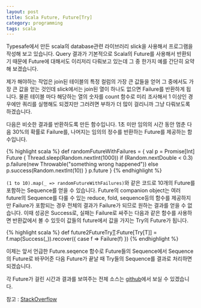 ```yaml
---
layout: post
title: Scala Future, Future[Try]
category: programming
tags: scala
---
```


Typesafe에서 만든 scala의 database관련 라이브러리 slick을 사용해서 프로그램을 작성해 보고 있습니다. Query 결과가 기본적으로 Scala의 Future를 사용해서 반환되기 때문에 Future에 대해서도 이리저리 다뤄보고 있는데 그 중 한가지 예를 간단히 요약해 보겠습니다.

제가 해야하는 작업은 join된 테이블의 특정 컬럼의 가장 큰 값들을 얻어 그 중에서도 가장 큰 값을 얻는 것인데 slick에서는 join된 열이 하나도 없으면 Failure를 반환하게 됩니다. 물론 테이블 마다 해당하는 열의 숫자를 count 함수로 미리 조사해서 1 이상인 경우에만 쿼리를 실행해도 되겠지만 그러려면 부하가 더 많이 걸리니까 그냥 다뤄보도록 하겠습니다.

다음은 비슷한 결과를 반환하도록 만든 함수입니다. 1초 미만 임의의 시간 동안 멈춘 다음 30%의 확률로 Failure를, 나머지는 임의의 정수를 반환하는 Future를 제공하는 함수입니다.

{% highlight scala %}
def randomFutureWithFailures = {
	val p = Promise[Int]
	Future {
		Thread.sleep(Random.nextInt(1000))
		if (Random.nextDouble < 0.3)
			p.failure(new Throwable("something wrong happened"))
		else
			p.success(Random.nextInt(10))
	}
	p.future
}
{% endhighlight %}

`(1 to 10).map(_ => randomFutureWithFailures)`와 같은 코드로 10개의 Future를 포함하는 Sequence를 얻을 수 있습니다. Future의 companion object는 여러 future의 Sequence를 다룰 수 있는 reduce, fold, sequence등의 함수를 제공하지만 Failure가 포함되는 경우 전체의 결과가 Failure가 되므로 원하는 결과를 얻을 수 없습니다. 이때 성공은 Success로, 실패는 Failure로 싸주는 다음과 같은 함수를 사용하면 반환값에서 볼 수 있듯이 값들의 future에서 값을 가지는 Try의 Future가 됩니다.

{% highlight scala %}
def future2FutureTry[T](f:Future[T]):Future[Try[T]] =
	f.map(Success(_)).recover({ case f => Failure(f) })
{% endhighlight %}

이제는 앞서 언급한 Future.seqence 함수로 Future들의 Sequence에서 Sequence의 Future로 바꾸어준 다음 Future가 끝날 때 Try들의 Sequence를 결과로 처리하면 되겠습니다.

각 Future가 걸린 시간과 결과를 보여주는 전체 소스는 [github](https://gist.github.com/nineclue/8ae82583da87e3be6049)에서 보실 수 있겠습니다.

참고 : [StackOverflow](https://stackoverflow.com/questions/20874186/scala-listfuture-to-futurelist-disregarding-failed-futures)